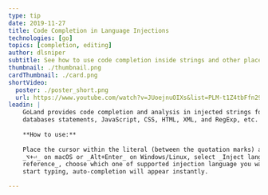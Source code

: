 ```yaml
---
type: tip
date: 2019-11-27
title: Code Completion in Language Injections
technologies: [go]
topics: [completion, editing]
author: dlsniper
subtitle: See how to use code completion inside strings and other places
thumbnail: ./thumbnail.png
cardThumbnail: ./card.png
shortVideo:
  poster: ./poster_short.png
  url: https://www.youtube.com/watch?v=JUoejnuOIXs&list=PLM-t1Z4tbFfn291KlSOQE_ulCAyzXO3uA
leadin: |
    GoLand provides code completion and analysis in injected strings for SQL and 
    databases statements, JavaScript, CSS, HTML, XML, and RegExp, etc.
    
    **How to use:**
    
    Place the cursor within the literal (between the quotation marks) and press 
    _⌥+⏎_ on macOS or _Alt+Enter_ on Windows/Linux, select _Inject language or 
    reference_, choose which one of supported injection language you want to use and 
    start typing, auto-completion will appear instantly.

---
```

